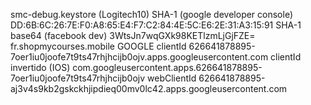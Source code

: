 


smc-debug.keystore (Logitech10)
    SHA-1 (google developer console)
        DD:6B:6C:26:7E:F0:A8:65:E4:F7:C2:84:4E:5C:E6:2E:31:A3:15:91
    SHA-1 base64 (facebook dev)
        3WtsJn7wqGXk98KETlzmLjGjFZE=
    fr.shopmycourses.mobile
        GOOGLE
            clientId
                626641878895-7oer1iu0joofe7t9ts47rhjhcijb0ojv.apps.googleusercontent.com
            clientId invertido (IOS)
                com.googleusercontent.apps.626641878895-7oer1iu0joofe7t9ts47rhjhcijb0ojv
            webClientId
                626641878895-aj3v4s9kb2gskckhjipdieq00mv0lc42.apps.googleusercontent.com
